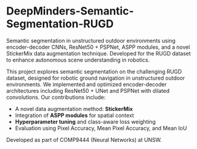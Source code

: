 # DeepMinders-Semantic-Segmentation-RUGD
Semantic segmentation in unstructured outdoor environments using encoder-decoder CNNs, ResNet50 + PSPNet, ASPP modules, and a novel StickerMix data augmentation technique. Developed for the RUGD dataset to enhance autonomous scene understanding in robotics.


This project explores semantic segmentation on the challenging RUGD dataset, designed for robotic ground navigation in unstructured outdoor environments. We implemented and optimized encoder-decoder architectures including ResNet50 + UNet and PSPNet with dilated convolutions. Our contributions include:

- A novel data augmentation method: **StickerMix**
- Integration of **ASPP modules** for spatial context
- **Hyperparameter tuning** and class-aware loss weighting
- Evaluation using Pixel Accuracy, Mean Pixel Accuracy, and Mean IoU

Developed as part of COMP9444 (Neural Networks) at UNSW.

